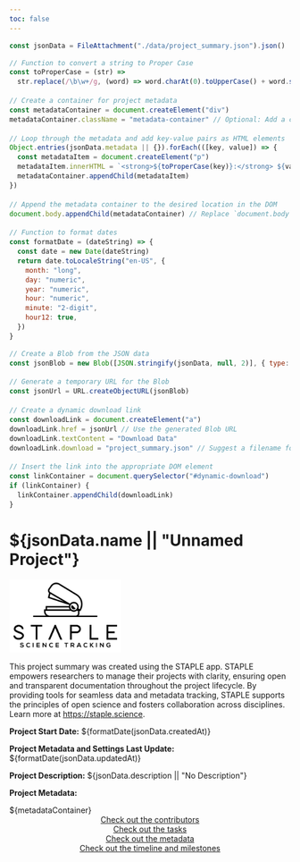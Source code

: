 ```yaml
---
toc: false
---
```


<link href="https://cdnjs.cloudflare.com/ajax/libs/font-awesome/6.0.0/css/all.min.css" rel="stylesheet">
<link rel="stylesheet" href="style.css">

```js load-data
const jsonData = FileAttachment("./data/project_summary.json").json()
```

```js functions
// Function to convert a string to Proper Case
const toProperCase = (str) =>
  str.replace(/\b\w+/g, (word) => word.charAt(0).toUpperCase() + word.slice(1))

// Create a container for project metadata
const metadataContainer = document.createElement("div")
metadataContainer.className = "metadata-container" // Optional: Add a class for styling

// Loop through the metadata and add key-value pairs as HTML elements
Object.entries(jsonData.metadata || {}).forEach(([key, value]) => {
  const metadataItem = document.createElement("p")
  metadataItem.innerHTML = `<strong>${toProperCase(key)}:</strong> ${value}`
  metadataContainer.appendChild(metadataItem)
})

// Append the metadata container to the desired location in the DOM
document.body.appendChild(metadataContainer) // Replace `document.body` with your target container

// Function to format dates
const formatDate = (dateString) => {
  const date = new Date(dateString)
  return date.toLocaleString("en-US", {
    month: "long",
    day: "numeric",
    year: "numeric",
    hour: "numeric",
    minute: "2-digit",
    hour12: true,
  })
}
```

```js download data
// Create a Blob from the JSON data
const jsonBlob = new Blob([JSON.stringify(jsonData, null, 2)], { type: "application/json" })

// Generate a temporary URL for the Blob
const jsonUrl = URL.createObjectURL(jsonBlob)

// Create a dynamic download link
const downloadLink = document.createElement("a")
downloadLink.href = jsonUrl // Use the generated Blob URL
downloadLink.textContent = "Download Data"
downloadLink.download = "project_summary.json" // Suggest a filename for download

// Insert the link into the appropriate DOM element
const linkContainer = document.querySelector("#dynamic-download")
if (linkContainer) {
  linkContainer.appendChild(downloadLink)
}
```

<div class="hero">
  <h1>${jsonData.name || "Unnamed Project"}</h1>
</div>

<div class="flex flex-row">
  <div class="card">

  <div class = "statistics-container">
  <a href="https://app.staple.science">
  <picture>
    <source
      srcSet="img/logo_white_big.png"
      media="(prefers-color-scheme: dark)"
      width=200
    />
    <img src="img/logo_black_big.png" alt="STAPLE Logo" width=200 />
  </picture>
  </a>
  </div>

This project summary was created using the STAPLE app. STAPLE empowers researchers to manage their projects with clarity, ensuring open and transparent documentation throughout the project lifecycle. By providing tools for seamless data and metadata tracking, STAPLE supports the principles of open science and fosters collaboration across disciplines. Learn more at <a href="https://staple.science">https://staple.science</a>.

  </div>
</div>

<div class="flex flex-row">
  <div class="card">
    <p><b>Project Start Date:</b> ${formatDate(jsonData.createdAt)}</p>
    <p><b>Project Metadata and Settings Last Update:</b> ${formatDate(jsonData.updatedAt)}</p>
    <p><b>Project Description:</b> ${jsonData.description || "No Description"}</p>
    <p><b>Project Metadata:</b></p>
    ${metadataContainer}
  </div>
</div>

<div class="grid grid-cols-3">
  <div class="card">
    <center><a href="people_roles">Check out the contributors</a></center>
  </div>
  <div class="card">
    <center><a href="tasks">Check out the tasks</a></center>
  </div>
  <div class="card">
    <center><a href="forms">Check out the metadata</a></center>
  </div>
  <div class="card">
    <center><a href="timeline">Check out the timeline and milestones</a></center>
  </div>
    <div class="card">
    <center><a id="dynamic-download"></a></center>
  </div>
</div>
